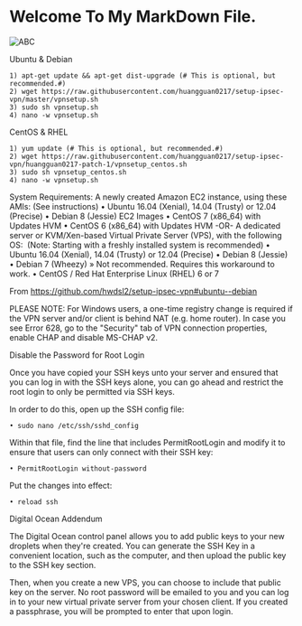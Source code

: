 # Welcome To My MarkDown File.
![ABC](http://www.baidu.com/img/bdlogo.gif)

Ubuntu & Debian

	1) apt-get update && apt-get dist-upgrade (# This is optional, but recommended.#)
	2) wget https://raw.githubusercontent.com/huangguan0217/setup-ipsec-vpn/master/vpnsetup.sh    
	3) sudo sh vpnsetup.sh
   	4) nano -w vpnsetup.sh

CentOS & RHEL

	1) yum update (# This is optional, but recommended.#)
	2) wget https://raw.githubusercontent.com/huangguan0217/setup-ipsec-vpn/huangguan0217-patch-1/vpnsetup_centos.sh
	3) sudo sh vpnsetup_centos.sh
	4) nano -w vpnsetup.sh

System Requirements:
A newly created Amazon EC2 instance, using these AMIs: (See instructions)
	• Ubuntu 16.04 (Xenial), 14.04 (Trusty) or 12.04 (Precise)
	• Debian 8 (Jessie) EC2 Images
	• CentOS 7 (x86_64) with Updates HVM
	• CentOS 6 (x86_64) with Updates HVM
-OR-
A dedicated server or KVM/Xen-based Virtual Private Server (VPS), with the following OS:
 (Note: Starting with a freshly installed system is recommended)
	• Ubuntu 16.04 (Xenial), 14.04 (Trusty) or 12.04 (Precise)
	• Debian 8 (Jessie)
	• Debian 7 (Wheezy) » Not recommended. Requires this workaround to work.
	• CentOS / Red Hat Enterprise Linux (RHEL) 6 or 7

From <https://github.com/hwdsl2/setup-ipsec-vpn#ubuntu--debian> 

PLEASE NOTE: For Windows users, a one-time registry change is required if the VPN server and/or client is behind NAT (e.g. home router). In case you see Error 628, go to the "Security" tab of VPN connection properties, enable CHAP and disable MS-CHAP v2.




Disable the Password for Root Login

Once you have copied your SSH keys unto your server and ensured that you can log in with the SSH keys alone, you can go ahead and restrict the root login to only be permitted via SSH keys.

In order to do this, open up the SSH config file:

	• sudo nano /etc/ssh/sshd_config
Within that file, find the line that includes PermitRootLogin and modify it to ensure that users can only connect with their SSH key:

	• PermitRootLogin without-password
Put the changes into effect:

	• reload ssh
Digital Ocean Addendum

The Digital Ocean control panel allows you to add public keys to your new droplets when they're created. You can generate the SSH Key in a convenient location, such as the computer, and then upload the public key to the SSH key section.

Then, when you create a new VPS, you can choose to include that public key on the server. No root password will be emailed to you and you can log in to your new virtual private server from your chosen client. If you created a passphrase, you will be prompted to enter that upon login.
